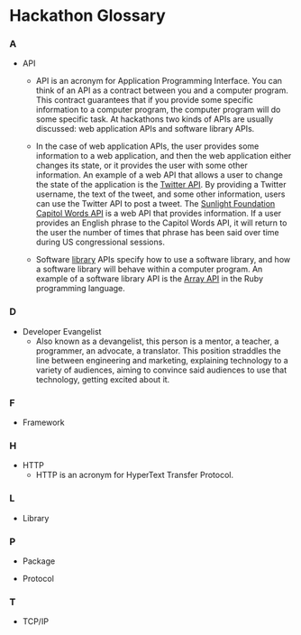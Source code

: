# Hackathon Glossary

### A

- API
	- API is an acronym for Application Programming Interface. You can think of
	an API as a contract between you and a computer program. This contract
	guarantees that if you provide some specific information to a computer 
	program, the computer program will do some specific task. At hackathons
	two kinds of APIs are usually discussed: web application APIs and software
	library APIs. 

	- In the case of web application APIs, the user provides some
	information to a web application, and then the web application either 
	changes its state, or it provides the user with some other information. An 
	example of a web API that allows a user to change the state of
	the application is the [Twitter API](https://dev.twitter.com/rest/public). 
	By providing a Twitter username, the text of the tweet, and some other 
	information, users can use the Twitter API to post a tweet. The
	[Sunlight Foundation Capitol Words API](http://sunlightlabs.github.io/Capitol-Words/)
	is a web API that provides information. If a user provides an English phrase
	to the Capitol Words API, it will return to the user the number of times 
	that phrase has been said over time during US congressional sessions.

	- Software [library](#l) APIs specify how to use a software library, and
	how a software library will behave within a computer program. An example of
	a software library API is the 
	[Array API](http://www.ruby-doc.org/core-2.2.0/Array.html) in the Ruby
	programming language.

### D
- Developer Evangelist 
	- Also known as a devangelist, this person is a mentor, a teacher, a programmer, an advocate, a translator. This position straddles the line between engineering and marketing, explaining technology to a variety of audiences, aiming to convince said audiences to use that technology, getting excited about it. 


### F 

- Framework

### H

- HTTP
	- HTTP is an acronym for HyperText Transfer Protocol.

### L

- Library

### P 

- Package

- Protocol

### T

- TCP/IP
